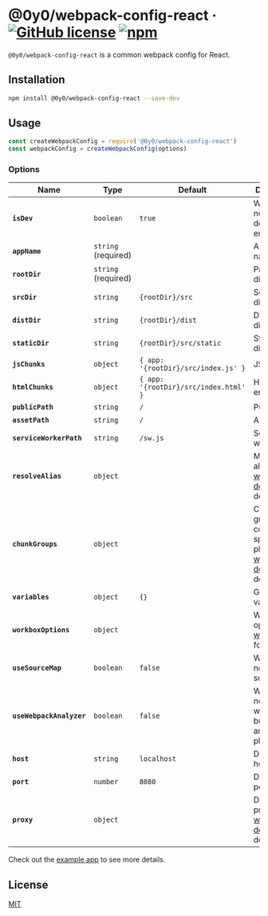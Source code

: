 # @0y0/webpack-config-react · [![GitHub license](https://img.shields.io/badge/license-MIT-blue.svg)](https://github.com/o0y0o/f2e-dev-toolkit/blob/master/LICENSE) [![npm](https://img.shields.io/npm/v/@0y0/webpack-config-react.svg)](https://www.npmjs.com/package/@0y0/webpack-config-react)

`@0y0/webpack-config-react` is a common webpack config for React.

## Installation

```sh
npm install @0y0/webpack-config-react --save-dev
```

## Usage

```js
const createWebpackConfig = require('@0y0/webpack-config-react')
const webpackConfig = createWebpackConfig(options)
```

### Options

| Name | Type | Default | Description |
| ---- | ---- | ------- | ----------- |
| **`isDev`** | `boolean` | `true` | Whether or not development environment |
| **`appName`** | `string` (required) | | Application name |
| **`rootDir`** | `string` (required) | | Project directory |
| **`srcDir`** | `string` | `{rootDir}/src` | Source directory |
| **`distDir`** | `string` | `{rootDir}/dist` | Distribution directory |
| **`staticDir`** | `string` | `{rootDir}/src/static` | Static directory |
| **`jsChunks`** | `object` | `{ app: '{rootDir}/src/index.js' }` | JS entries |
| **`htmlChunks`** | `object` | `{ app: '{rootDir}/src/index.html' }` | HTML entries |
| **`publicPath`** | `string` | `/` | Public path |
| **`assetPath`** | `string` | `/` | Asset path |
| **`serviceWorkerPath`** | `string` | `/sw.js` | Service worker path |
| **`resolveAlias`** | `object` | | Module aliases. See [webpack doc](https://webpack.js.org/configuration/resolve/#resolvealias) for details |
| **`chunkGroups`** | `object` | | Cache groups config of split chunk plugin. See [webpack doc](https://webpack.js.org/plugins/split-chunks-plugin/#splitchunkscachegroups) for details |
| **`variables`** | `object` | `{}` | Global variables |
| **`workboxOptions`** | `object` | | Workbox options. See [workbox doc](https://developers.google.com/web/tools/workbox/reference-docs/latest/module-workbox-webpack-plugin.GenerateSW#GenerateSW) for details |
| **`useSourceMap`** | `boolean` | `false` | Whether or not enable source map |
| **`useWebpackAnalyzer`** | `boolean` | `false` | Whether or not enable webpack-bundle-analyzer plugin |
| **`host`** | `string` | `localhost` | Dev server host |
| **`port`** | `number` | `8080` | Dev server port |
| **`proxy`** | `object` | | Dev server proxy. See [webpack doc](https://webpack.js.org/configuration/dev-server/#devserverproxy) for details |

Check out the [example app](./example) to see more details.

## License

[MIT](https://github.com/o0y0o/f2e-dev-toolkit/blob/master/LICENSE)
